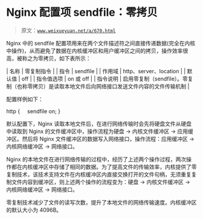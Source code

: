 # Nginx 配置项 sendfile：零拷贝

> 原文：[`www.weixueyuan.net/a/670.html`](http://www.weixueyuan.net/a/670.html)

Nginx 中的 sendfile 配置项用来在两个文件描述符之间直接传递数据(完全在内核中操作)，从而避免了数据在内核缓冲区和用户缓冲区之间的拷贝，操作效率很高，被称之为零拷贝，如下表所示：

| 名称 | 零复制指令 |
| 指令 | sendfile |
| 作用域 | http、server、location |
| 默认值 | off |
| 指令值选项 | on 或 off |
| 指令说明 | 启用零复制（sendfile）。零复制（也称零拷贝）是读取本地文件后向网络接口发送文件内容的文件传输机制 |

配置样例如下：

http {
    sendfile on;
}

默认配置下，Nginx 读取本地文件后，在进行网络传输时会先将硬盘文件从硬盘中读取到 Nginx 的文件缓冲区中，操作流程为硬盘 → 内核文件缓冲区 → 应用缓冲区。然后将 Nginx 文件缓冲区的数据写入网络接口，操作流程：应用缓冲区 → 内核网络缓冲区 → 网络接口。

Nginx 的本地文件在进行网络传输的过程中，经历了上述两个操作过程，两次操作都在内核缓冲区中存储了相同的数据。为了提高文件的传输效率，内核提供了零复制技术，该技术支持文件在内核缓冲区内直接交换打开的文件句柄，无须重复复制文件内容到缓冲区，则上述两个操作的流程变为：硬盘 → 内核文件缓冲区 → 内核网络缓冲区 → 网络接口。

零复制技术减少了文件的读写次数，提升了本地文件的网络传输速度。内核缓冲区的默认大小为 4096B。